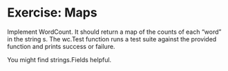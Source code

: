 # Exercise: Maps

Implement WordCount. It should return a map of the counts of each “word” in the string s. The wc.Test function runs a test suite against the provided function and prints success or failure.

You might find strings.Fields helpful.